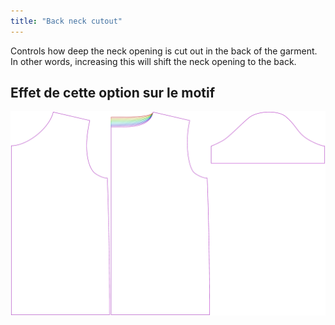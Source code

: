 ```yaml
---
title: "Back neck cutout"
---
```


Controls how deep the neck opening is cut out in the back of the garment. In other words, increasing this will shift the neck opening to the back.

## Effet de cette option sur le motif

![This image shows the effect of this option by superimposing several variants that have a different value for this option](teagan_backneckcutout_sample.svg "Effect of this option on the pattern")

